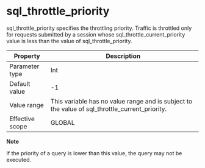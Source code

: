 sql_throttle_priority 
==========================================

sql_throttle_priority specifies the throttling priority. Traffic is throttled only for requests submitted by a session whose sql_throttle_current_priority value is less than the value of sql_throttle_priority. 


|  **Property**   |                                        **Description**                                         |
|-----------------|------------------------------------------------------------------------------------------------|
| Parameter type  | Int                                                                                            |
| Default value   | -1                                                                                             |
| Value range     | This variable has no value range and is subject to the value of sql_throttle_current_priority. |
| Effective scope | GLOBAL                                                                                         |


**Note**



If the priority of a query is lower than this value, the query may not be executed.

